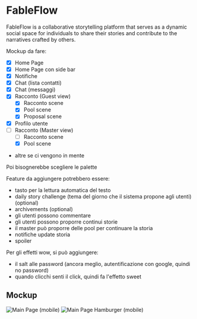 # FableFlow
FableFlow is a collaborative storytelling platform that serves as a dynamic social space for individuals to share their stories and contribute to the narratives crafted by others.

Mockup da  fare:
- [x] Home Page 
- [x] Home Page con side bar
- [x] Notifiche
- [x] Chat (lista contatti)
- [x] Chat (messaggi)
- [x] Racconto (Guest view)
    - [x] Racconto scene
    - [x] Pool scene
    - [x] Proposal scene
- [x] Profilo utente
- [ ] Racconto (Master view)
    - [ ] Racconto scene 
    - [x] Pool scene
+ altre se ci vengono in mente

Poi bisognerebbe scegliere le palette

Feature da aggiungere potrebbero essere:
- tasto per la lettura automatica del testo
- daily story challenge (tema del giorno che il sistema propone agli utenti) (optional)
- archivements (optional)
- gli utenti possono commentare
- gli utenti possono proporre continui storie
- il master può proporre delle pool per continuare la storia
- notifiche update storia
- spoiler

Per gli effetti wow, si può aggiungere:
- il salt alle password (ancora meglio, autentificazione con google, quindi no password)
- quando clicchi senti il click, quindi fa l'effetto sweet

## Mockup
![Main Page (mobile)](https://github.com/IGieckI/FableFlow/assets/52384860/210674b1-eea4-47c9-8da4-065bda3152a1)
![Main Page Hamburger (mobile)](https://github.com/IGieckI/FableFlow/assets/52384860/8fbeb592-5b46-48f0-86d2-3b8daf65731b)
